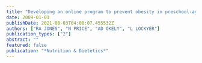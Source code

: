 ```yaml
---
title: "Developing an online program to prevent obesity in preschool‐aged children: What do parents recommend?"
date: 2009-01-01
publishDate: 2021-08-03T04:08:07.455532Z
authors: ["RA JONES", "N PRICE", "AD OKELY", "L LOCKYER"]
publication_types: ["2"]
abstract: ""
featured: false
publication: "*Nutrition & Dietetics*"
---
```


